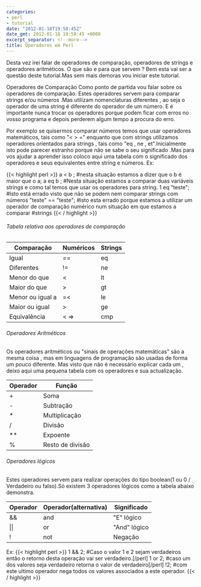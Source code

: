 ```yaml
---
categories:
- perl
- tutorial
date: "2012-01-18T19:58:45Z"
date_gmt: 2012-01-18 19:58:45 +0000
excerpt_separator: <!--more-->
title: Operadores em Perl
---
```

Desta vez irei falar de operadores de comparação, operadores de strings e operadores aritméticos. O que são e para que servem ? Bem esta vai ser a questão deste tutorial.Mas sem mais demoras vou iniciar este tutorial.

Operadores de Comparação
Como ponto de partida vou falar sobre os operadores de comparação. Estes operadores servem para comparar strings e/ou números .Mas utilizam nomenclaturas diferentes , ao seja o operador de uma string é diferente do operador de um número. E é importante nunca trocar os operadores porque podem ficar com erros no vosso programa e depois perderem algum tempo a procura do erro.

<!--more-->
Por exemplo se quisermos comparar números temos que usar operadores matemáticos, tais como "< > =" enquanto que com strings utilizamos operadores orientados para strings , tais como "eq , ne , et".Inicialmente isto pode parecer estranho porque não se sabe o seu significado .Mas para vos ajudar a aprender isso coloco aqui uma tabela com o significado dos operadores e seus equivalentes entre string e números.
Ex:

{{< highlight perl >}}
a < b ;
#nesta situação estamos a dizer que o b é maior que o a;
a eq b ;
#Nesta situação estamos a comparar duas variáveis strings e como tal temos que usar os operadores para string.
1 eq "teste";
#Isto está errado visto que não se podem nem comparar strings com números
"teste" == "teste";
#isto esta errado porque estamos a utilizar um operador de comparação numérico num situação em que estamos a comparar #strings
{{< / highlight >}}

###### Tabela relativa aos operadores de comparação ######

|Comparação|Numéricos|Strings|
|--- |--- |--- |
|Igual|==|eq|
|Diferentes|!=|ne|
|Menor do que|<|lt|
|Maior do que|>|gt|
|Menor ou igual a|=<|le|
|Maior ou igual|>|ge|
|Equivalência|< =>|cmp|


###### Operadores Aritméticos ######

Os operadores aritméticos ou "sinais de operações matemáticas" são a mesma coisa , mas em linguagens de programação são usadas de forma um pouco diferente. Mas visto que não é necessário explicar cada um , deixo aqui uma pequena tabela com os operadores e sua actualização.

|Operador|Função|
|--- |--- |
|+|Soma|
|-|Subtração|
|*|Multiplicação|
|/|Divisão|
|**|Expoente|
|%|Resto de divisão|


###### Operadores lógicos ######

Estes operadores servem para realizar operações do tipo boolean(1 ou 0 / Verdadeiro ou falso).Só existem 3 operadores lógicos como a tabela abaixo demonstra.

|Operador|Operador(alternativa)|Significado|
|--- |--- |--- |
|&&|and|"E" lógico|
|\|\||or|"And" lógico|
|!|not|Negação|


Ex:
{{< highlight perl >}}
1 && 2;
#Caso o valor 1 e 2 sejam verdadeiros então o retorno desta operação vai ser verdadeiro.[/perl]
1 or 2;
#caso um dos valores seja verdadeiro retorna o valor de verdadeiro[/perl]
!2;
#com este ultimo operador nega todos os valores associados a este operador.
{{< / highlight >}}
